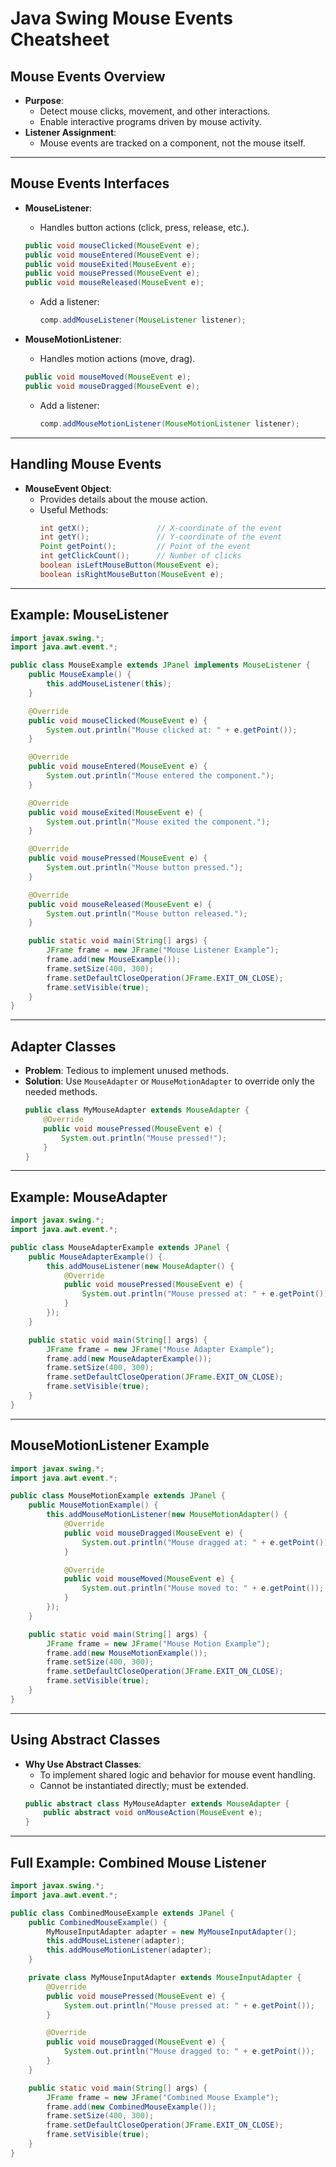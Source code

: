 # Java Swing Mouse Events Cheatsheet

## Mouse Events Overview
- **Purpose**:
  - Detect mouse clicks, movement, and other interactions.
  - Enable interactive programs driven by mouse activity.
- **Listener Assignment**:
  - Mouse events are tracked on a component, not the mouse itself.

---

## Mouse Events Interfaces
- **MouseListener**:
  - Handles button actions (click, press, release, etc.).
  ```java
  public void mouseClicked(MouseEvent e);
  public void mouseEntered(MouseEvent e);
  public void mouseExited(MouseEvent e);
  public void mousePressed(MouseEvent e);
  public void mouseReleased(MouseEvent e);
  ```
  - Add a listener:
    ```java
    comp.addMouseListener(MouseListener listener);
    ```

- **MouseMotionListener**:
  - Handles motion actions (move, drag).
  ```java
  public void mouseMoved(MouseEvent e);
  public void mouseDragged(MouseEvent e);
  ```
  - Add a listener:
    ```java
    comp.addMouseMotionListener(MouseMotionListener listener);
    ```

---

## Handling Mouse Events
- **MouseEvent Object**:
  - Provides details about the mouse action.
  - Useful Methods:
    ```java
    int getX();               // X-coordinate of the event
    int getY();               // Y-coordinate of the event
    Point getPoint();         // Point of the event
    int getClickCount();      // Number of clicks
    boolean isLeftMouseButton(MouseEvent e);
    boolean isRightMouseButton(MouseEvent e);
    ```

---

## Example: MouseListener
```java
import javax.swing.*;
import java.awt.event.*;

public class MouseExample extends JPanel implements MouseListener {
    public MouseExample() {
        this.addMouseListener(this);
    }

    @Override
    public void mouseClicked(MouseEvent e) {
        System.out.println("Mouse clicked at: " + e.getPoint());
    }

    @Override
    public void mouseEntered(MouseEvent e) {
        System.out.println("Mouse entered the component.");
    }

    @Override
    public void mouseExited(MouseEvent e) {
        System.out.println("Mouse exited the component.");
    }

    @Override
    public void mousePressed(MouseEvent e) {
        System.out.println("Mouse button pressed.");
    }

    @Override
    public void mouseReleased(MouseEvent e) {
        System.out.println("Mouse button released.");
    }

    public static void main(String[] args) {
        JFrame frame = new JFrame("Mouse Listener Example");
        frame.add(new MouseExample());
        frame.setSize(400, 300);
        frame.setDefaultCloseOperation(JFrame.EXIT_ON_CLOSE);
        frame.setVisible(true);
    }
}
```

---

## Adapter Classes
- **Problem**: Tedious to implement unused methods.
- **Solution**: Use `MouseAdapter` or `MouseMotionAdapter` to override only the needed methods.
  ```java
  public class MyMouseAdapter extends MouseAdapter {
      @Override
      public void mousePressed(MouseEvent e) {
          System.out.println("Mouse pressed!");
      }
  }
  ```

---

## Example: MouseAdapter
```java
import javax.swing.*;
import java.awt.event.*;

public class MouseAdapterExample extends JPanel {
    public MouseAdapterExample() {
        this.addMouseListener(new MouseAdapter() {
            @Override
            public void mousePressed(MouseEvent e) {
                System.out.println("Mouse pressed at: " + e.getPoint());
            }
        });
    }

    public static void main(String[] args) {
        JFrame frame = new JFrame("Mouse Adapter Example");
        frame.add(new MouseAdapterExample());
        frame.setSize(400, 300);
        frame.setDefaultCloseOperation(JFrame.EXIT_ON_CLOSE);
        frame.setVisible(true);
    }
}
```

---

## MouseMotionListener Example
```java
import javax.swing.*;
import java.awt.event.*;

public class MouseMotionExample extends JPanel {
    public MouseMotionExample() {
        this.addMouseMotionListener(new MouseMotionAdapter() {
            @Override
            public void mouseDragged(MouseEvent e) {
                System.out.println("Mouse dragged at: " + e.getPoint());
            }

            @Override
            public void mouseMoved(MouseEvent e) {
                System.out.println("Mouse moved to: " + e.getPoint());
            }
        });
    }

    public static void main(String[] args) {
        JFrame frame = new JFrame("Mouse Motion Example");
        frame.add(new MouseMotionExample());
        frame.setSize(400, 300);
        frame.setDefaultCloseOperation(JFrame.EXIT_ON_CLOSE);
        frame.setVisible(true);
    }
}
```

---

## Using Abstract Classes
- **Why Use Abstract Classes**:
  - To implement shared logic and behavior for mouse event handling.
  - Cannot be instantiated directly; must be extended.
  ```java
  public abstract class MyMouseAdapter extends MouseAdapter {
      public abstract void onMouseAction(MouseEvent e);
  }
  ```

---

## Full Example: Combined Mouse Listener
```java
import javax.swing.*;
import java.awt.event.*;

public class CombinedMouseExample extends JPanel {
    public CombinedMouseExample() {
        MyMouseInputAdapter adapter = new MyMouseInputAdapter();
        this.addMouseListener(adapter);
        this.addMouseMotionListener(adapter);
    }

    private class MyMouseInputAdapter extends MouseInputAdapter {
        @Override
        public void mousePressed(MouseEvent e) {
            System.out.println("Mouse pressed at: " + e.getPoint());
        }

        @Override
        public void mouseDragged(MouseEvent e) {
            System.out.println("Mouse dragged to: " + e.getPoint());
        }
    }

    public static void main(String[] args) {
        JFrame frame = new JFrame("Combined Mouse Example");
        frame.add(new CombinedMouseExample());
        frame.setSize(400, 300);
        frame.setDefaultCloseOperation(JFrame.EXIT_ON_CLOSE);
        frame.setVisible(true);
    }
}
```